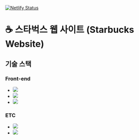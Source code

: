 [![Netlify Status](https://api.netlify.com/api/v1/badges/fe78859b-ccbc-47e0-82aa-ce187bbe4c0b/deploy-status)](https://app.netlify.com/sites/hopeful-elion-05bcf5/deploys)

# :coffee: 스타벅스 웹 사이트 (Starbucks Website)

## 기술 스택

### Front-end

- <img src="https://img.shields.io/badge/HTML5-E34F26?style=flat-square&logo=HTML5&logoColor=white" style="border-radius: 3px;"/>

- <img src="https://img.shields.io/badge/CSS3-1572B6?style=flat-square&logo=CSS3&logoColor=white" style="border-radius: 3px;"/>

- <img src="https://img.shields.io/badge/JavaScript-F7DF1E?style=flat-square&logo=JavaScript&logoColor=white" style="border-radius: 3px;"/>

### ETC

- <img src="https://img.shields.io/badge/GitHub-181717?style=flat-square&logo=GitHub&logoColor=white" style="border-radius: 3px;"/>

- <img src="https://img.shields.io/badge/Netlify-00C7B7?style=flat-square&logo=Netlify&logoColor=white" style="border-radius: 3px;"/>
